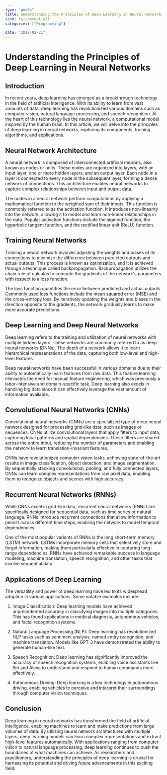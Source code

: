 ```yaml
---
type: "posts"
title: Understanding the Principles of Deep Learning in Neural Networks
icon: fa-comment-alt
categories: ["Programming"]

date: "2018-02-21"
---
```




# Understanding the Principles of Deep Learning in Neural Networks

## Introduction

In recent years, deep learning has emerged as a breakthrough technology in the field of artificial intelligence. With its ability to learn from vast amounts of data, deep learning has revolutionized various domains such as computer vision, natural language processing, and speech recognition. At the heart of this technology lies the neural network, a computational model inspired by the human brain. In this article, we will delve into the principles of deep learning in neural networks, exploring its components, training algorithms, and applications.

## Neural Network Architecture

A neural network is composed of interconnected artificial neurons, also known as nodes or units. These nodes are organized into layers, with an input layer, one or more hidden layers, and an output layer. Each node in a layer is connected to every node in the subsequent layer, forming a dense network of connections. This architecture enables neural networks to capture complex relationships between input and output data.

The nodes in a neural network perform computations by applying a mathematical function to the weighted sum of their inputs. This function is commonly referred to as the activation function. It introduces non-linearity into the network, allowing it to model and learn non-linear relationships in the data. Popular activation functions include the sigmoid function, the hyperbolic tangent function, and the rectified linear unit (ReLU) function.

## Training Neural Networks

Training a neural network involves adjusting the weights and biases of its connections to minimize the difference between predicted outputs and actual outputs. This process is known as optimization, and it is achieved through a technique called backpropagation. Backpropagation utilizes the chain rule of calculus to compute the gradients of the network's parameters with respect to a loss function.

The loss function quantifies the error between predicted and actual outputs. Commonly used loss functions include the mean squared error (MSE) and the cross-entropy loss. By iteratively updating the weights and biases in the direction opposite to the gradients, the network gradually learns to make more accurate predictions.

## Deep Learning and Deep Neural Networks

Deep learning refers to the training and utilization of neural networks with multiple hidden layers. These networks are commonly referred to as deep neural networks (DNNs). The depth of a network allows it to learn hierarchical representations of the data, capturing both low-level and high-level features.

Deep neural networks have been successful in various domains due to their ability to automatically learn features from raw data. This feature learning eliminates the need for manual feature engineering, which was previously a labor-intensive and domain-specific task. Deep learning also excels in handling big data since it can effectively leverage the vast amount of information available.

## Convolutional Neural Networks (CNNs)

Convolutional neural networks (CNNs) are a specialized type of deep neural network designed for processing grid-like data, such as images or sequences. CNNs utilize convolutional layers that apply filters to input data, capturing local patterns and spatial dependencies. These filters are shared across the entire input, reducing the number of parameters and enabling the network to learn translation-invariant features.

CNNs have revolutionized computer vision tasks, achieving state-of-the-art results in image classification, object detection, and image segmentation. By sequentially stacking convolutional, pooling, and fully connected layers, CNNs can learn complex representations from raw pixel data, enabling them to recognize objects and scenes with high accuracy.

## Recurrent Neural Networks (RNNs)

While CNNs excel in grid-like data, recurrent neural networks (RNNs) are specifically designed for sequential data, such as time series or natural language. RNNs introduce recurrent connections that allow information to persist across different time steps, enabling the network to model temporal dependencies.

One of the most popular variants of RNNs is the long short-term memory (LSTM) network. LSTMs incorporate memory cells that selectively store and forget information, making them particularly effective in capturing long-range dependencies. RNNs have achieved remarkable success in language modeling, machine translation, speech recognition, and other tasks that involve sequential data.

## Applications of Deep Learning

The versatility and power of deep learning have led to its widespread adoption in various applications. Some notable examples include:

1. Image Classification: Deep learning models have achieved unprecedented accuracy in classifying images into multiple categories. This has found applications in medical diagnosis, autonomous vehicles, and facial recognition systems.

2. Natural Language Processing (NLP): Deep learning has revolutionized NLP tasks such as sentiment analysis, named entity recognition, and machine translation. Models like GPT-3 have demonstrated the ability to generate human-like text.

3. Speech Recognition: Deep learning has significantly improved the accuracy of speech recognition systems, enabling voice assistants like Siri and Alexa to understand and respond to human commands more effectively.

4. Autonomous Driving: Deep learning is a key technology in autonomous driving, enabling vehicles to perceive and interpret their surroundings through computer vision techniques.

## Conclusion

Deep learning in neural networks has transformed the field of artificial intelligence, enabling machines to learn and make predictions from large volumes of data. By utilizing neural network architectures with multiple layers, deep learning models can learn complex representations and extract high-level features automatically. With applications ranging from computer vision to natural language processing, deep learning continues to push the boundaries of what machines can achieve. As researchers and practitioners, understanding the principles of deep learning is crucial for harnessing its potential and driving future advancements in this exciting field.